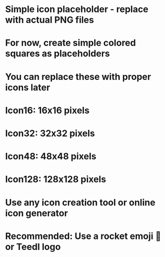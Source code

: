 # Simple icon placeholder - replace with actual PNG files
# For now, create simple colored squares as placeholders
# You can replace these with proper icons later

# Icon16: 16x16 pixels
# Icon32: 32x32 pixels  
# Icon48: 48x48 pixels
# Icon128: 128x128 pixels

# Use any icon creation tool or online icon generator
# Recommended: Use a rocket emoji 🚀 or Teedl logo
